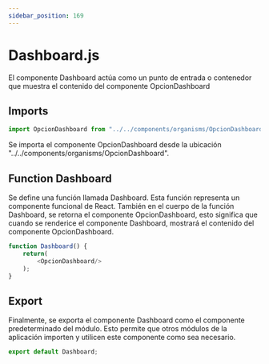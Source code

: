 ```yaml
---
sidebar_position: 169
---
```


# Dashboard.js

El componente Dashboard actúa como un punto de entrada o contenedor que muestra el contenido del componente OpcionDashboard

## Imports

```js title="src/views/OptionDashboard/Dashboard.js"
import OpcionDashboard from "../../components/organisms/OpcionDashboard";
```

Se importa el componente OpcionDashboard desde la ubicación "../../components/organisms/OpcionDashboard".

## Function Dashboard

Se define una función llamada Dashboard. Esta función representa un componente funcional de React. También en el cuerpo de la función Dashboard, se retorna el componente OpcionDashboard, esto significa que cuando se renderice el componente Dashboard, mostrará el contenido del componente OpcionDashboard.

```js
function Dashboard() {
    return(
        <OpcionDashboard/>
    );
}
```

## Export

Finalmente, se exporta el componente Dashboard como el componente predeterminado del módulo. Esto permite que otros módulos de la aplicación importen y utilicen este componente como sea necesario.

```js
export default Dashboard;
```


